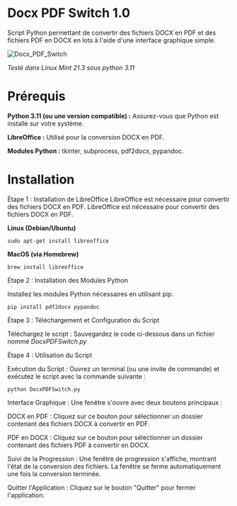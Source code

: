 # Docx PDF Switch 1.0

Script Python permettant de convertir des fichiers DOCX en PDF et des fichiers PDF en DOCX en lots à l'aide d'une interface graphique simple.

![Docx_PDF_Switch](https://github.com/danydube1971/Docx_PDF_Switch/assets/74633244/7a5f58ad-4095-4e47-b542-cb74d1d217cb)

*Testé dans Linux Mint 21.3 sous python 3.11*

# Prérequis

**Python 3.11 (ou une version compatible) :** Assurez-vous que Python est installé sur votre système. 

**LibreOffice :** Utilisé pour la conversion DOCX en PDF. 

**Modules Python :** tkinter, subprocess, pdf2docx, pypandoc. 

# Installation

Étape 1 : Installation de LibreOffice LibreOffice est nécessaire pour convertir des fichiers DOCX en PDF. 
LibreOffice est nécessaire pour convertir des fichiers DOCX en PDF. 

**Linux (Debian/Ubuntu)**

```
sudo apt-get install libreoffice
```

**MacOS (via Homebrew)**

`brew install libreoffice`

Étape 2 : Installation des Modules Python

Installez les modules Python nécessaires en utilisant pip.

```
pip install pdf2docx pypandoc
```

Étape 3 : Téléchargement et Configuration du Script

Téléchargez le script : Sauvegardez le code ci-dessous dans un fichier nommé *DocxPDFSwitch.py*

Étape 4 : Utilisation du Script

Exécution du Script : Ouvrez un terminal (ou une invite de commande) et exécutez le script avec la commande suivante :

```
python DocxPDFSwitch.py
```
    
   Interface Graphique : Une fenêtre s'ouvre avec deux boutons principaux :
       
  DOCX en PDF : Cliquez sur ce bouton pour sélectionner un dossier contenant des fichiers DOCX à convertir en PDF.
       
  PDF en DOCX : Cliquez sur ce bouton pour sélectionner un dossier contenant des fichiers PDF à convertir en DOCX.
  
  Suivi de la Progression : Une fenêtre de progression s'affiche, montrant l'état de la conversion des fichiers. La fenêtre se ferme automatiquement une fois la conversion terminée.
  
  Quitter l'Application : Cliquez sur le bouton "Quitter" pour fermer l'application.

  

    
       
    
